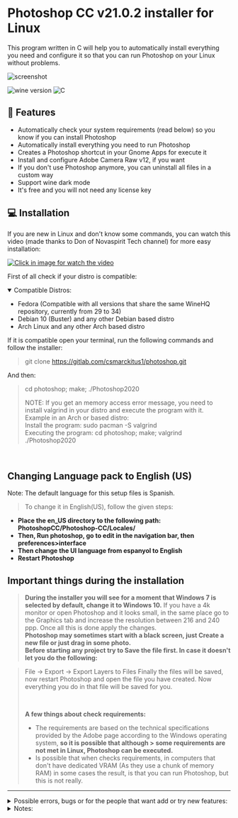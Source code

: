 # Photoshop CC v21.0.2 installer for Linux
This program written in C will help you to automatically install everything you need and configure it so that you can run Photoshop on your Linux without problems.

![screenshot](images/background.jpg)

![wine version](https://img.shields.io/badge/wine-6.0-red) ![C](https://img.shields.io/badge/C-99-blue)

## :rocket: Features
- Automatically check your system requirements (read below) so you know if you can install Photoshop
- Automatically install everything you need to run Photoshop
- Creates a Photoshop shortcut in your Gnome Apps for execute it
- Install and configure Adobe Camera Raw v12, if you want
- If you don't use Photoshop anymore, you can uninstall all files in a custom way
- Support wine dark mode
- It's free and you will not need any license key

## :computer: Installation
If you are new in Linux and don't know some commands, you can watch this video (made thanks to Don of Novaspirit Tech channel) for more easy installation:

[![Click in image for watch the video](https://i.ytimg.com/vi/yF7nvzaIITg/hqdefault.jpg)](https://www.youtube.com/watch?v=yF7nvzaIITg)


First of all check if your distro is compatible:
<details open>
<summary>Compatible Distros:</summary>

- Fedora (Compatible with all versions that share the same WineHQ repository, currently from 29 to 34)
- Debian 10 (Buster) and any other Debian based distro
- Arch Linux and any other Arch based distro
</details>
If it is compatible open your terminal, run the following commands and follow the installer:

>
>git clone https://gitlab.com/csmarckitus1/photoshop.git

And then:

>
>cd photoshop; make; ./Photoshop2020
>
>NOTE: If you get an memory access error message, you need to install valgrind in your distro and execute the program with it.
><br>
> Example in an Arch or based distro:
><br>
> Install the program: sudo pacman -S valgrind
><br>
>Executing the program: cd photoshop; make; valgrind ./Photoshop2020

<br>

## **Changing Language pack to English (US)**
>
  Note: The default language for this setup files is Spanish.
  > To change it in English(US), follow the given steps:
  - **Place the en_US directory to the following path: PhotoshopCC/Photoshop-CC/Locales/**
  - **Then, Run photoshop, go to edit in the navigation bar, then preferences>interface**
  - **Then change the UI language from espanyol to English**
  - **Restart Photoshop**


## **Important things during the installation**
>
> **During the installer you will see for a moment that Windows 7 is selected by default, change it to Windows 10.**
>If you have a 4k monitor or open Photoshop and it looks small, in the same place go to the Graphics tab and increase the resolution between 216 and 240 ppp.
>Once all this is done apply the changes.
><br>
>**Photoshop may sometimes start with a black screen, just Create a new file or just drag in some photo.**
><br>
>**Before starting any project try to Save the file first. In case it doesn't let you do the following:**

>File -> Export -> Export Layers to Files
>Finally the files will be saved, now restart Photoshop and open the file you have created. Now everything you do in that file will be saved for you.
>
><br>
>
>**A few things about check requirements:**
>- The requirements are based on the technical specifications provided by the Adobe page according to the Windows operating system, **so it is possible that although > some requirements are not met in Linux, Photoshop can be executed.**
>- Is possible that when checks requirements, in computers that don't have dedicated VRAM (As they use a chunk of memory RAM) in some cases the result, is that you can run Photoshop, but this is not really.
>

---

<details>
<summary>Possible errors, bugs or for the people that want add or try new features:</summary>

<br>

- Errors or bugs:
    - If make not works, copy and paste this in terminal in the current folder:
    > gcc -ggdb3 -O0 -std=c99 -Wall -Werror -Wextra -Wno-sign-compare -Wno-unused-parameter -Wno-unused-variable -Wshadow -pedantic -w -o Photoshop2020 Photoshop.c ./scripts/Requirements.c ./scripts/Installer.c ./scripts/Cameraraw.c ./scripts/Configure.c ./scripts/Uninstaller.c ./Photoshop2020
    >

    <br>

    - If the program has an error in somewhere of installer, first uninstall Photoshop.

    - I have installed Wine but my system does not recognize it, why? If you use any shell different than the default provided by system, you need to add the PATH of the path of installation of WINE.
    
    - If your distro is not compatible you have to modify the program so that the installation can continue and you have to install WineHQ yourself.

<br>

- New features:
    - If you want to try the staging version of Wine, Adobe Camera Raw has not worked for me.
</details>

<details>
<summary>Notes:</summary>

- I use getchar in some lines for clear stdin and doing that a command can be read by scanf.

- The main file is Photoshop.c
</details>
